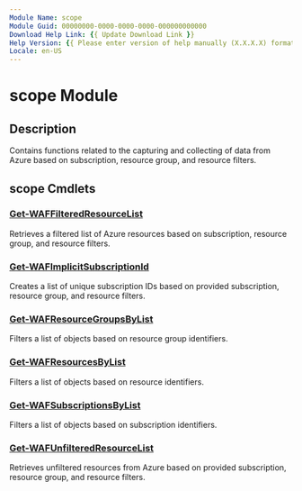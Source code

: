 ```yaml
---
Module Name: scope
Module Guid: 00000000-0000-0000-0000-000000000000
Download Help Link: {{ Update Download Link }}
Help Version: {{ Please enter version of help manually (X.X.X.X) format }}
Locale: en-US
---
```


# scope Module
## Description
Contains functions related to the capturing and collecting of data from Azure based on subscription, resource group, and resource filters.

## scope Cmdlets
### [Get-WAFFilteredResourceList](Get-WAFFilteredResourceList.md)
Retrieves a filtered list of Azure resources based on subscription, resource group, and resource filters.

### [Get-WAFImplicitSubscriptionId](Get-WAFImplicitSubscriptionId.md)
Creates a list of unique subscription IDs based on provided subscription, resource group, and resource filters.

### [Get-WAFResourceGroupsByList](Get-WAFResourceGroupsByList.md)
Filters a list of objects based on resource group identifiers.

### [Get-WAFResourcesByList](Get-WAFResourcesByList.md)
Filters a list of objects based on resource identifiers.

### [Get-WAFSubscriptionsByList](Get-WAFSubscriptionsByList.md)
Filters a list of objects based on subscription identifiers.

### [Get-WAFUnfilteredResourceList](Get-WAFUnfilteredResourceList.md)
Retrieves unfiltered resources from Azure based on provided subscription, resource group, and resource filters.

